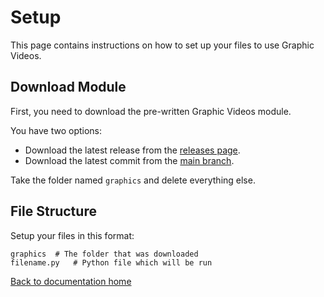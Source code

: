 # Setup

This page contains instructions on how to set up your files to use Graphic Videos.

## Download Module

First, you need to download the pre-written Graphic Videos module.

You have two options:

* Download the latest release from the [releases page][releases].
* Download the latest commit from the [main branch][latest].

Take the folder named `graphics` and delete everything else.

## File Structure

Setup your files in this format:

```
graphics  # The folder that was downloaded
filename.py   # Python file which will be run
```


[Back to documentation home][dochome]

[dochome]: https://medilocus.github.io/graphic_videos/
[releases]: https://github.com/medilocus/graphic_videos/releases
[latest]: https://github.com/medilocus/graphic_videos/archive/main.zip
